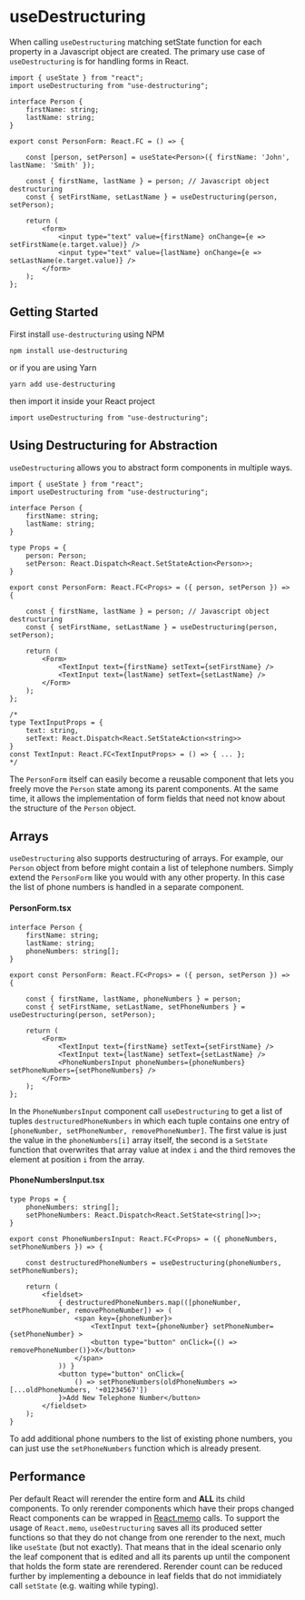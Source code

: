 # useDestructuring

When calling `useDestructuring` matching setState function for each property in a Javascript object are created. The primary use case of `useDestructuring` is for handling forms in React. 

```tsx
import { useState } from "react";
import useDestructuring from "use-destructuring";

interface Person {
    firstName: string;
    lastName: string;
}

export const PersonForm: React.FC = () => {
    
    const [person, setPerson] = useState<Person>({ firstName: 'John', lastName: 'Smith' });

    const { firstName, lastName } = person; // Javascript object destructuring
    const { setFirstName, setLastName } = useDestructuring(person, setPerson);

    return (
        <form>
            <input type="text" value={firstName} onChange={e => setFirstName(e.target.value)} />
            <input type="text" value={lastName} onChange={e => setLastName(e.target.value)} />
        </form>
    );
};
```

## Getting Started

First install `use-destructuring` using NPM

```
npm install use-destructuring
```

or if you are using Yarn

```
yarn add use-destructuring
```

then import it inside your React project

```tsx
import useDestructuring from "use-destructuring";
```

## Using Destructuring for Abstraction

`useDestructuring` allows you to abstract form components in multiple ways.

```tsx
import { useState } from "react";
import useDestructuring from "use-destructuring";

interface Person {
    firstName: string;
    lastName: string;
}

type Props = {
    person: Person;
    setPerson: React.Dispatch<React.SetStateAction<Person>>;
}

export const PersonForm: React.FC<Props> = ({ person, setPerson }) => {

    const { firstName, lastName } = person; // Javascript object destructuring
    const { setFirstName, setLastName } = useDestructuring(person, setPerson);

    return (
        <Form>
            <TextInput text={firstName} setText={setFirstName} />
            <TextInput text={lastName} setText={setLastName} />
        </Form>
    );
};

/*
type TextInputProps = {
    text: string,
    setText: React.Dispatch<React.SetStateAction<string>>
}
const TextInput: React.FC<TextInputProps> = () => { ... };
*/
```

The `PersonForm` itself can easily become a reusable component that lets you freely move the `Person` state among its parent components. At the same time, it allows the implementation of form fields that need not know about the structure of the `Person` object.

## Arrays

`useDestructuring` also supports destructuring of arrays. For example, our `Person` object from before might contain a list of telephone numbers. Simply extend the `PersonForm` like you would with any other property. In this case the list of phone numbers is handled in a separate component.

#### PersonForm.tsx
```tsx
interface Person {
    firstName: string;
    lastName: string;
    phoneNumbers: string[];
}

export const PersonForm: React.FC<Props> = ({ person, setPerson }) => {

    const { firstName, lastName, phoneNumbers } = person;
    const { setFirstName, setLastName, setPhoneNumbers } = useDestructuring(person, setPerson);

    return (
        <Form>
            <TextInput text={firstName} setText={setFirstName} />
            <TextInput text={lastName} setText={setLastName} />
            <PhoneNumbersInput phoneNumbers={phoneNumbers} setPhoneNumbers={setPhoneNumbers} />
        </Form>
    );
};
```

In the `PhoneNumbersInput` component call `useDestructuring` to get a list of tuples `destructuredPhoneNumbers` in which each tuple contains one entry of `[phoneNumber, setPhoneNumber, removePhoneNumber]`. The first value is just the value in the `phoneNumbers[i]` array itself, the second is a `SetState` function that overwrites that array value at index `i` and the third removes the element at position `i` from the array.

#### PhoneNumbersInput.tsx
```tsx
type Props = {
    phoneNumbers: string[];
    setPhoneNumbers: React.Dispatch<React.SetState<string[]>>;
}

export const PhoneNumbersInput: React.FC<Props> = ({ phoneNumbers, setPhoneNumbers }) => {

    const destructuredPhoneNumbers = useDestructuring(phoneNumbers, setPhoneNumbers);

    return (
        <fieldset>
            { destructuredPhoneNumbers.map(([phoneNumber, setPhoneNumber, removePhoneNumber]) => (
                <span key={phoneNumber}>
                    <TextInput text={phoneNumber} setPhoneNumber={setPhoneNumber} >
                    <button type="button" onClick={() => removePhoneNumber()}>X</button>
                </span>
            )) }
            <button type="button" onClick={
                () => setPhoneNumbers(oldPhoneNumbers => [...oldPhoneNumbers, '+01234567'])
            }>Add New Telephone Number</button>
        </fieldset>
    );
}
```

To add additional phone numbers to the list of existing phone numbers, you can just use the `setPhoneNumbers` function which is already present.

## Performance

Per default React will rerender the entire form and **ALL** its child components. To only rerender components which have their props changed React components can be wrapped in [React.memo](https://react.dev/reference/react/memo) calls. To support the usage of `React.memo`, `useDestructuring` saves all its produced setter functions so that they do not change from one rerender to the next, much like `useState` (but not exactly). That means that in the ideal scenario only the leaf component that is edited and all its parents up until the component that holds the form state are rerendered. Rerender count can be reduced further by implementing a debounce in leaf fields that do not immidiately call `setState` (e.g. waiting while typing).